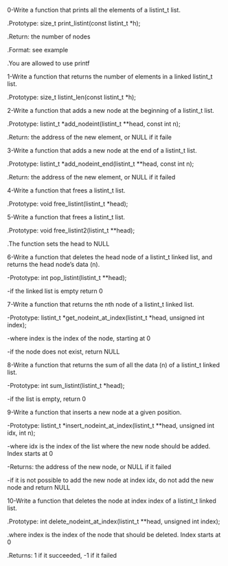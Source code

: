 0-Write a function that prints all the elements of a listint_t list.

.Prototype: size_t print_listint(const listint_t *h);

.Return: the number of nodes

.Format: see example

.You are allowed to use printf

1-Write a function that returns the number of elements in a linked listint_t list.

.Prototype: size_t listint_len(const listint_t *h);

2-Write a function that adds a new node at the beginning of a listint_t list.

.Prototype: listint_t *add_nodeint(listint_t **head, const int n);

.Return: the address of the new element, or NULL if it faile

3-Write a function that adds a new node at the end of a listint_t list.

.Prototype: listint_t *add_nodeint_end(listint_t **head, const int n);

.Return: the address of the new element, or NULL if it failed

4-Write a function that frees a listint_t list.

.Prototype: void free_listint(listint_t *head);

5-Write a function that frees a listint_t list.

.Prototype: void free_listint2(listint_t **head);

.The function sets the head to NULL

6-Write a function that deletes the head node of a listint_t linked list, and returns the head node’s data (n).

-Prototype: int pop_listint(listint_t **head);

-if the linked list is empty return 0

7-Write a function that returns the nth node of a listint_t linked list.

-Prototype: listint_t *get_nodeint_at_index(listint_t *head, unsigned int index);

-where index is the index of the node, starting at 0

-if the node does not exist, return NULL

8-Write a function that returns the sum of all the data (n) of a listint_t linked list.

-Prototype: int sum_listint(listint_t *head);

-if the list is empty, return 0

9-Write a function that inserts a new node at a given position.

-Prototype: listint_t *insert_nodeint_at_index(listint_t **head, unsigned int idx, int n);

-where idx is the index of the list where the new node should be added. Index starts at 0

-Returns: the address of the new node, or NULL if it failed

-if it is not possible to add the new node at index idx, do not add the new node and return NULL

10-Write a function that deletes the node at index index of a listint_t linked list.

.Prototype: int delete_nodeint_at_index(listint_t **head, unsigned int index);

.where index is the index of the node that should be deleted. Index starts at 0

.Returns: 1 if it succeeded, -1 if it failed
